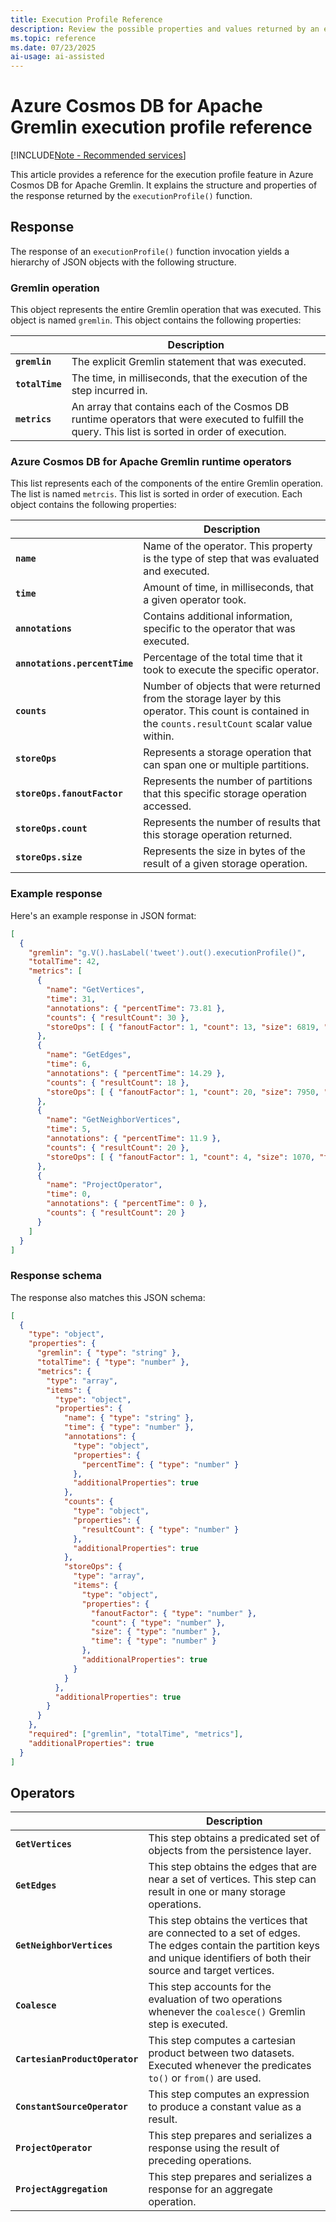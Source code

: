 ```yaml
---
title: Execution Profile Reference
description: Review the possible properties and values returned by an execution profile invocation in Azure Cosmos DB for Apache Gremlin.
ms.topic: reference
ms.date: 07/23/2025
ai-usage: ai-assisted
---
```


# Azure Cosmos DB for Apache Gremlin execution profile reference

[!INCLUDE[Note - Recommended services](includes/note-recommended-services.md)]

This article provides a reference for the execution profile feature in Azure Cosmos DB for Apache Gremlin. It explains the structure and properties of the response returned by the `executionProfile()` function.

## Response

The response of an `executionProfile()` function invocation yields a hierarchy of JSON objects with the following structure.

### Gremlin operation

This object represents the entire Gremlin operation that was executed. This object is named `gremlin`. This object contains the following properties:

| | Description |
| --- | --- |
| **`gremlin`** | The explicit Gremlin statement that was executed. |
| **`totalTime`** | The time, in milliseconds, that the execution of the step incurred in. |
| **`metrics`** | An array that contains each of the Cosmos DB runtime operators that were executed to fulfill the query. This list is sorted in order of execution. |

### Azure Cosmos DB for Apache Gremlin runtime operators

This list represents each of the components of the entire Gremlin operation. The list is named `metrcis`. This list is sorted in order of execution. Each object contains the following properties:

| | Description |
| --- | --- |
| **`name`** | Name of the operator. This property is the type of step that was evaluated and executed. |
| **`time`** | Amount of time, in milliseconds, that a given operator took. |
| **`annotations`** | Contains additional information, specific to the operator that was executed. |
| **`annotations.percentTime`** | Percentage of the total time that it took to execute the specific operator. |
| **`counts`** | Number of objects that were returned from the storage layer by this operator. This count is contained in the `counts.resultCount` scalar value within. |
| **`storeOps`** | Represents a storage operation that can span one or multiple partitions. |
| **`storeOps.fanoutFactor`** | Represents the number of partitions that this specific storage operation accessed. |
| **`storeOps.count`** | Represents the number of results that this storage operation returned. |
| **`storeOps.size`** | Represents the size in bytes of the result of a given storage operation. |

### Example response

Here's an example response in JSON format:

```json
[
  {
    "gremlin": "g.V().hasLabel('tweet').out().executionProfile()",
    "totalTime": 42,
    "metrics": [
      {
        "name": "GetVertices",
        "time": 31,
        "annotations": { "percentTime": 73.81 },
        "counts": { "resultCount": 30 },
        "storeOps": [ { "fanoutFactor": 1, "count": 13, "size": 6819, "time": 1.02 } ]
      },
      {
        "name": "GetEdges",
        "time": 6,
        "annotations": { "percentTime": 14.29 },
        "counts": { "resultCount": 18 },
        "storeOps": [ { "fanoutFactor": 1, "count": 20, "size": 7950, "time": 1.98 } ]
      },
      {
        "name": "GetNeighborVertices",
        "time": 5,
        "annotations": { "percentTime": 11.9 },
        "counts": { "resultCount": 20 },
        "storeOps": [ { "fanoutFactor": 1, "count": 4, "size": 1070, "time": 1.19 } ]
      },
      {
        "name": "ProjectOperator",
        "time": 0,
        "annotations": { "percentTime": 0 },
        "counts": { "resultCount": 20 }
      }
    ]
  }
]
```

### Response schema

The response also matches this JSON schema:

```json
[
  {
    "type": "object",
    "properties": {
      "gremlin": { "type": "string" },
      "totalTime": { "type": "number" },
      "metrics": {
        "type": "array",
        "items": {
          "type": "object",
          "properties": {
            "name": { "type": "string" },
            "time": { "type": "number" },
            "annotations": {
              "type": "object",
              "properties": {
                "percentTime": { "type": "number" }
              },
              "additionalProperties": true
            },
            "counts": {
              "type": "object",
              "properties": {
                "resultCount": { "type": "number" }
              },
              "additionalProperties": true
            },
            "storeOps": {
              "type": "array",
              "items": {
                "type": "object",
                "properties": {
                  "fanoutFactor": { "type": "number" },
                  "count": { "type": "number" },
                  "size": { "type": "number" },
                  "time": { "type": "number" }
                },
                "additionalProperties": true
              }
            }
          },
          "additionalProperties": true
        }
      }
    },
    "required": ["gremlin", "totalTime", "metrics"],
    "additionalProperties": true
  }
]
```

## Operators

| | Description |
| --- | --- |
| **`GetVertices`** | This step obtains a predicated set of objects from the persistence layer. |
| **`GetEdges`** | This step obtains the edges that are near a set of vertices. This step can result in one or many storage operations. |
| **`GetNeighborVertices`** | This step obtains the vertices that are connected to a set of edges. The edges contain the partition keys and unique identifiers of both their source and target vertices. |
| **`Coalesce`** | This step accounts for the evaluation of two operations whenever the `coalesce()` Gremlin step is executed. |
| **`CartesianProductOperator`** | This step computes a cartesian product between two datasets. Executed whenever the predicates `to()` or `from()` are used. |
| **`ConstantSourceOperator`** | This step computes an expression to produce a constant value as a result. |
| **`ProjectOperator`** | This step prepares and serializes a response using the result of preceding operations. |
| **`ProjectAggregation`** | This step prepares and serializes a response for an aggregate operation. |
